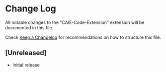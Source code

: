 # Change Log

All notable changes to the "CAIE-Code-Extension" extension will be documented in this file.

Check [Keep a Changelog](http://keepachangelog.com/) for recommendations on how to structure this file.

## [Unreleased]

- Initial release